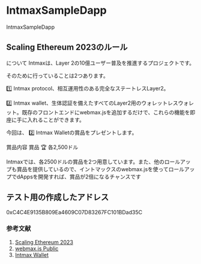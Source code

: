 # IntmaxSampleDapp
IntmaxSampleDapp

## Scaling Ethereum 2023のルール

について
Intmaxは、Layer 2の10億ユーザー普及を推進するプロジェクトです。

そのために行っていることは2つあります。

1️⃣ Intmax protocol、相互運用性のある完全なステートレスLayer2。

2️⃣ Intmax wallet、生体認証を備えたすべてのLayer2用のウォレットレスウォレット。既存のフロントエンドにwebmax.jsを追加するだけで、これらの機能を即座に手に入れることができます。

今回は、 2️⃣ Intmax Walletの賞品をプレゼントします。

賞品内容
賞品 🏆 各2,500ドル

Intmaxでは、各2500ドルの賞品を2つ用意しています。また、他のロールアップも賞品を提供しているので、イントマックスのwebmax.jsを使ってロールアップでdAppsを開発すれば、賞品が2倍になるチャンスです

## テスト用の作成したアドレス

0xC4C4E9135B809Ea4609C07D83267FC101BDad35C

### 参考文献
1. [Scaling Ethereum 2023](https://ethglobal.com/events/scaling2023/prizes/intmax-intmax-5ejin)
2. [webmax.js Public](https://github.com/InternetMaximalism/webmax.js)
3. [Intmax Wallet](https://drive.google.com/file/d/16AcEheRMEtX9GgjOcQiFQZNQR8ZCPAS0/view)